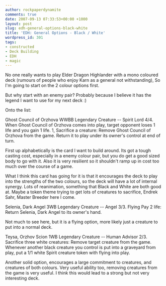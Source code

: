```yaml
---
author: rockpaperdynamite
comments: true
date: 2007-09-13 07:33:53+00:00 +1000
layout: post
slug: edh-general-options-black-white
title: 'EDH: General Options - Black / White'
wordpress_id: 301
tags:
- constructed
- Deck Building
- EDH
- magic
---
```


No one really wants to play Elder Dragon Highlander with a mono coloured deck (rumours of people who enjoy Karn as a general not withstanding), So I'm going to start on the 2 colour options first.

But why start with an enemy pair? Probably because I believe it has the legend I want to use for my next deck :)

Onto the list:

Ghost Council of Orzhova WWBB
Legendary Creature -- Spirit Lord
4/4.
When Ghost Council of Orzhova comes into play, target opponent loses 1 life and you gain 1 life.
1, Sacrifice a creature: Remove Ghost Council of Orzhova from the game. Return it to play under its owner's control at end of turn.

First up alphabetically is the card I want to build around. Its got a tough casting cost, especially in a enemy colour pair, but you do get a good sized body to go with it. Also it is very resilient so it shouldn't ramp up in cost too much over the course of a game.<!-- more -->

What I think this card has going for it is that it encourages the deck to play into the strengths of the two colours, so the deck will have a lot of internal synergy. Lots of reanimation, something that Black and White are both good at. Maybe a token theme trying to get lots of creatures to sacrifice, Endrek Sahr, Master Breeder here I come.

Selenia, Dark Angel 3WB
Legendary Creature -- Angel
3/3.
Flying
Pay 2 life: Return Selenia, Dark Angel to its owner's hand.

Not much to see here, but it is a flying option, more likely just a creature to put into a normal deck.

Teysa, Orzhov Scion 1WB
Legendary Creature -- Human Advisor
2/3.
Sacrifice three white creatures: Remove target creature from the game.
Whenever another black creature you control is put into a graveyard from play, put a 1/1 white Spirit creature token with flying into play.

Another solid option, encourages a large commitment to creatures, and creatures of both colours. Very useful ability too, removing creatures from the game is very useful. I think this would lead to a strong but not very interesting deck.
